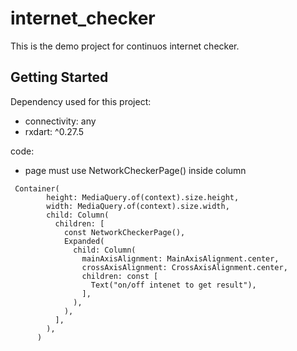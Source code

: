 # internet_checker

This is the demo project for continuos internet checker.

## Getting Started
Dependency used for this project:
* connectivity: any
* rxdart: ^0.27.5


code: 
* page must use NetworkCheckerPage() inside column
```flutter
 Container(
        height: MediaQuery.of(context).size.height,
        width: MediaQuery.of(context).size.width,
        child: Column(
          children: [
            const NetworkCheckerPage(),
            Expanded(
              child: Column(
                mainAxisAlignment: MainAxisAlignment.center,
                crossAxisAlignment: CrossAxisAlignment.center,
                children: const [
                  Text("on/off intenet to get result"),
                ],
              ),
            ),
          ],
        ),
      )
```
